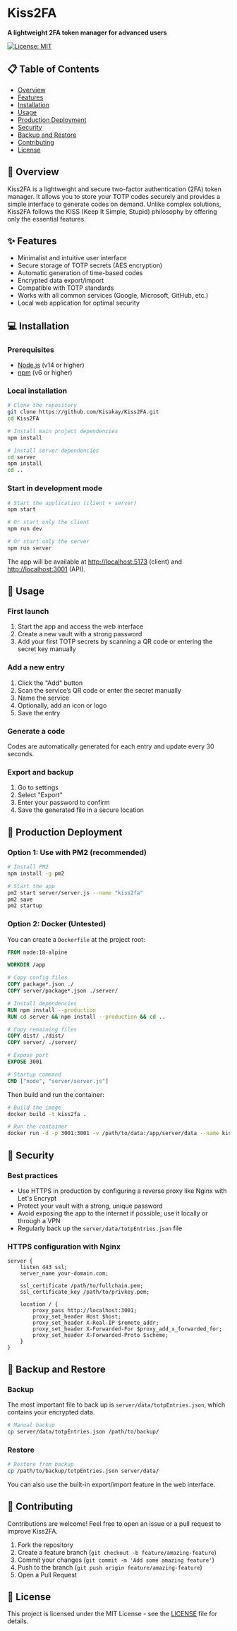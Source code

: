 # Kiss2FA

**A lightweight 2FA token manager for advanced users**

[![License: MIT](https://img.shields.io/badge/License-MIT-yellow.svg)](https://opensource.org/licenses/MIT)

</div>

## 📋 Table of Contents

* [Overview](#-overview)
* [Features](#-features)
* [Installation](#-installation)
* [Usage](#-usage)
* [Production Deployment](#-production-deployment)
* [Security](#-security)
* [Backup and Restore](#-backup-and-restore)
* [Contributing](#-contributing)
* [License](#-license)

## 🚀 Overview

Kiss2FA is a lightweight and secure two-factor authentication (2FA) token manager. It allows you to store your TOTP codes securely and provides a simple interface to generate codes on demand. Unlike complex solutions, Kiss2FA follows the KISS (Keep It Simple, Stupid) philosophy by offering only the essential features.

## ✨ Features

* Minimalist and intuitive user interface
* Secure storage of TOTP secrets (AES encryption)
* Automatic generation of time-based codes
* Encrypted data export/import
* Compatible with TOTP standards
* Works with all common services (Google, Microsoft, GitHub, etc.)
* Local web application for optimal security

## 💻 Installation

### Prerequisites

* [Node.js](https://nodejs.org/) (v14 or higher)
* [npm](https://www.npmjs.com/) (v6 or higher)

### Local installation

```bash
# Clone the repository
git clone https://github.com/Kisakay/Kiss2FA.git
cd Kiss2FA

# Install main project dependencies
npm install

# Install server dependencies
cd server
npm install
cd ..
```

### Start in development mode

```bash
# Start the application (client + server)
npm start

# Or start only the client
npm run dev

# Or start only the server
npm run server
```

The app will be available at [http://localhost:5173](http://localhost:5173) (client) and [http://localhost:3001](http://localhost:3001) (API).

## 🔧 Usage

### First launch

1. Start the app and access the web interface
2. Create a new vault with a strong password
3. Add your first TOTP secrets by scanning a QR code or entering the secret key manually

### Add a new entry

1. Click the "Add" button
2. Scan the service’s QR code or enter the secret manually
3. Name the service
4. Optionally, add an icon or logo
5. Save the entry

### Generate a code

Codes are automatically generated for each entry and update every 30 seconds.

### Export and backup

1. Go to settings
2. Select "Export"
3. Enter your password to confirm
4. Save the generated file in a secure location

## 🏢 Production Deployment

### Option 1: Use with PM2 (recommended)

```bash
# Install PM2
npm install -g pm2

# Start the app
pm2 start server/server.js --name "kiss2fa"
pm2 save
pm2 startup
```

### Option 2: Docker (Untested)

You can create a `Dockerfile` at the project root:

```Dockerfile
FROM node:18-alpine

WORKDIR /app

# Copy config files
COPY package*.json ./
COPY server/package*.json ./server/

# Install dependencies
RUN npm install --production
RUN cd server && npm install --production && cd ..

# Copy remaining files
COPY dist/ ./dist/
COPY server/ ./server/

# Expose port
EXPOSE 3001

# Startup command
CMD ["node", "server/server.js"]
```

Then build and run the container:

```bash
# Build the image
docker build -t kiss2fa .

# Run the container
docker run -d -p 3001:3001 -v /path/to/data:/app/server/data --name kiss2fa kiss2fa
```

## 🔐 Security

### Best practices

* Use HTTPS in production by configuring a reverse proxy like Nginx with Let's Encrypt
* Protect your vault with a strong, unique password
* Avoid exposing the app to the internet if possible; use it locally or through a VPN
* Regularly back up the `server/data/totpEntries.json` file

### HTTPS configuration with Nginx

```nginx
server {
    listen 443 ssl;
    server_name your-domain.com;
    
    ssl_certificate /path/to/fullchain.pem;
    ssl_certificate_key /path/to/privkey.pem;
    
    location / {
        proxy_pass http://localhost:3001;
        proxy_set_header Host $host;
        proxy_set_header X-Real-IP $remote_addr;
        proxy_set_header X-Forwarded-For $proxy_add_x_forwarded_for;
        proxy_set_header X-Forwarded-Proto $scheme;
    }
}
```

## 💾 Backup and Restore

### Backup

The most important file to back up is `server/data/totpEntries.json`, which contains your encrypted data.

```bash
# Manual backup
cp server/data/totpEntries.json /path/to/backup/
```

### Restore

```bash
# Restore from backup
cp /path/to/backup/totpEntries.json server/data/
```

You can also use the built-in export/import feature in the web interface.

## 👥 Contributing

Contributions are welcome! Feel free to open an issue or a pull request to improve Kiss2FA.

1. Fork the repository
2. Create a feature branch (`git checkout -b feature/amazing-feature`)
3. Commit your changes (`git commit -m 'Add some amazing feature'`)
4. Push to the branch (`git push origin feature/amazing-feature`)
5. Open a Pull Request

## 📄 License

This project is licensed under the MIT License - see the [LICENSE](LICENSE) file for details.